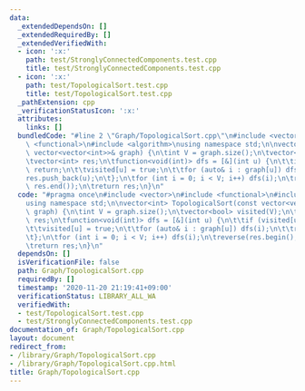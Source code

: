 ```yaml
---
data:
  _extendedDependsOn: []
  _extendedRequiredBy: []
  _extendedVerifiedWith:
  - icon: ':x:'
    path: test/StronglyConnectedComponents.test.cpp
    title: test/StronglyConnectedComponents.test.cpp
  - icon: ':x:'
    path: test/TopologicalSort.test.cpp
    title: test/TopologicalSort.test.cpp
  _pathExtension: cpp
  _verificationStatusIcon: ':x:'
  attributes:
    links: []
  bundledCode: "#line 2 \"Graph/TopologicalSort.cpp\"\n#include <vector>\n#include\
    \ <functional>\n#include <algorithm>\nusing namespace std;\n\nvector<int> TopologicalSort(const\
    \ vector<vector<int>>& graph) {\n\tint V = graph.size();\n\tvector<bool> visited(V);\n\
    \tvector<int> res;\n\tfunction<void(int)> dfs = [&](int u) {\n\t\tif (visited[u])\
    \ return;\n\t\tvisited[u] = true;\n\t\tfor (auto& i : graph[u]) dfs(i);\n\t\t\
    res.push_back(u);\n\t};\n\tfor (int i = 0; i < V; i++) dfs(i);\n\treverse(res.begin(),\
    \ res.end());\n\treturn res;\n}\n"
  code: "#pragma once\n#include <vector>\n#include <functional>\n#include <algorithm>\n\
    using namespace std;\n\nvector<int> TopologicalSort(const vector<vector<int>>&\
    \ graph) {\n\tint V = graph.size();\n\tvector<bool> visited(V);\n\tvector<int>\
    \ res;\n\tfunction<void(int)> dfs = [&](int u) {\n\t\tif (visited[u]) return;\n\
    \t\tvisited[u] = true;\n\t\tfor (auto& i : graph[u]) dfs(i);\n\t\tres.push_back(u);\n\
    \t};\n\tfor (int i = 0; i < V; i++) dfs(i);\n\treverse(res.begin(), res.end());\n\
    \treturn res;\n}\n"
  dependsOn: []
  isVerificationFile: false
  path: Graph/TopologicalSort.cpp
  requiredBy: []
  timestamp: '2020-11-20 21:19:41+09:00'
  verificationStatus: LIBRARY_ALL_WA
  verifiedWith:
  - test/TopologicalSort.test.cpp
  - test/StronglyConnectedComponents.test.cpp
documentation_of: Graph/TopologicalSort.cpp
layout: document
redirect_from:
- /library/Graph/TopologicalSort.cpp
- /library/Graph/TopologicalSort.cpp.html
title: Graph/TopologicalSort.cpp
---
```

